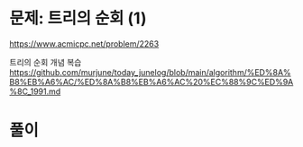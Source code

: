 # 문제: 트리의 순회 (1)
https://www.acmicpc.net/problem/2263

트리의 순회 개념 복습  
https://github.com/murjune/today_junelog/blob/main/algorithm/%ED%8A%B8%EB%A6%AC/%ED%8A%B8%EB%A6%AC%20%EC%88%9C%ED%9A%8C_1991.md
# 풀이

``` python

```
